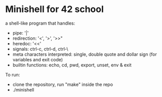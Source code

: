# Minishell for 42 school
a shell-like program that handles:
-	pipe: '|'
-	redirection:  '<', '>', '>>"
-	heredoc: '<<'
-	signals: ctrl-c, ctrl-d, ctrl-\
-	meta characters interpreted: single, double quote and dollar sign (for variables and exit code)
-	builtin functions: echo, cd, pwd, export, unset, env & exit

To run:
-	clone the repository, run "make" inside the repo
-	./minishell
